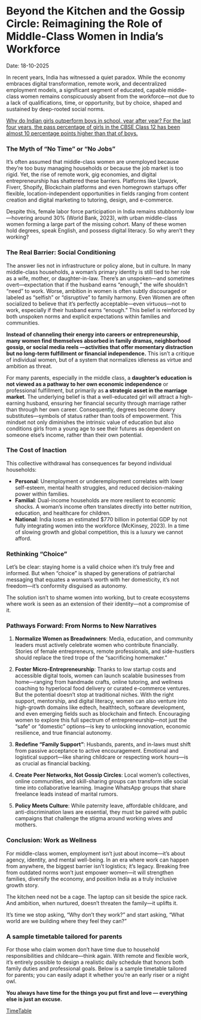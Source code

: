 # Beyond the Kitchen and the Gossip Circle: Reimagining the Role of Middle-Class Women in India’s Workforce

Date: 18-10-2025

In recent years, India has witnessed a quiet paradox. While the economy embraces digital transformation, remote work, and decentralized employment models, a significant segment of educated, capable middle-class women remains conspicuously absent from the workforce—not due to a lack of qualifications, time, or opportunity, but by choice, shaped and sustained by deep-rooted social norms.

[Why do Indian girls outperform boys in school, year after year? For the last four years, the pass percentage of girls in the CBSE Class 12 has been almost 10 percentage points higher than that of boys.](https://scroll.in/article/654416/why-do-indian-girls-outperform-boys-in-school-year-after-year)

### The Myth of “No Time” or “No Jobs”

It’s often assumed that middle-class women are unemployed because they’re too busy managing households or because the job market is too rigid. Yet, the rise of remote work, gig economies, and digital entrepreneurship has shattered these barriers. Platforms like Upwork, Fiverr, Shopify, Blockchain platforms and even homegrown startups offer flexible, location-independent opportunities in fields ranging from content creation and digital marketing to tutoring, design, and e-commerce.

Despite this, female labor force participation in India remains stubbornly low—hovering around 30% (World Bank, 2023), with urban middle-class women forming a large part of the missing cohort. Many of these women hold degrees, speak English, and possess digital literacy. So why aren’t they working?

### The Real Barrier: Social Conditioning

The answer lies not in infrastructure or policy alone, but in culture. In many middle-class households, a woman’s primary identity is still tied to her role as a wife, mother, or daughter-in-law. There’s an unspoken—and sometimes overt—expectation that if the husband earns “enough,” the wife shouldn’t “need” to work. Worse, ambition in women is often subtly discouraged or labeled as “selfish” or “disruptive” to family harmony. Even Women are often socialized to believe that it’s perfectly acceptable—even virtuous—not to work, especially if their husband earns “enough.” This belief is reinforced by both unspoken norms and explicit expectations within families and communities.

**Instead of channeling their energy into careers or entrepreneurship, many women find themselves absorbed in family dramas, neighborhood gossip, or social media reels —activities that offer momentary distraction but no long-term fulfillment or financial independence.** This isn’t a critique of individual women, but of a system that normalizes idleness as virtue and ambition as threat.

For many parents, especially in the middle class, a **daughter’s education is not viewed as a pathway to her own economic independence** or professional fulfillment, but primarily as **a strategic asset in the marriage market**. The underlying belief is that a well-educated girl will attract a high-earning husband, ensuring her financial security through marriage rather than through her own career. Consequently, degrees become dowry substitutes—symbols of status rather than tools of empowerment. This mindset not only diminishes the intrinsic value of education but also conditions girls from a young age to see their futures as dependent on someone else’s income, rather than their own potential.

### The Cost of Inaction

This collective withdrawal has consequences far beyond individual households:

- **Personal**: Unemployment or underemployment correlates with lower self-esteem, mental health struggles, and reduced decision-making power within families.
- **Familial**: Dual-income households are more resilient to economic shocks. A woman’s income often translates directly into better nutrition, education, and healthcare for children.
- **National**: India loses an estimated $770 billion in potential GDP by not fully integrating women into the workforce (McKinsey, 2023). In a time of slowing growth and global competition, this is a luxury we cannot afford.

### Rethinking “Choice”

Let’s be clear: staying home is a valid choice when it’s truly free and informed. But when “choice” is shaped by generations of patriarchal messaging that equates a woman’s worth with her domesticity, it’s not freedom—it’s conformity disguised as autonomy.

The solution isn’t to shame women into working, but to create ecosystems where work is seen as an extension of their identity—not a compromise of it.

### Pathways Forward: From Norms to New Narratives

1. **Normalize Women as Breadwinners**: Media, education, and community leaders must actively celebrate women who contribute financially. Stories of female entrepreneurs, remote professionals, and side-hustlers should replace the tired trope of the “sacrificing homemaker.”

2. **Foster Micro-Entrepreneurship**: Thanks to low startup costs and accessible digital tools, women can launch scalable businesses from home—ranging from handmade crafts, online tutoring, and wellness coaching to hyperlocal food delivery or curated e-commerce ventures. But the potential doesn’t stop at traditional niches. With the right support, mentorship, and digital literacy, women can also venture into high-growth domains like edtech, healthtech, software development, and even emerging fields such as blockchain and fintech. Encouraging women to explore this full spectrum of entrepreneurship—not just the “safe” or “domestic” options—is key to unlocking innovation, economic resilience, and true financial autonomy.

3. **Redefine “Family Support”**: Husbands, parents, and in-laws must shift from passive acceptance to active encouragement. Emotional and logistical support—like sharing childcare or respecting work hours—is as crucial as financial backing.

4. **Create Peer Networks, Not Gossip Circles**: Local women’s collectives, online communities, and skill-sharing groups can transform idle social time into collaborative learning. Imagine WhatsApp groups that share freelance leads instead of marital rumors.

5. **Policy Meets Culture**: While paternity leave, affordable childcare, and anti-discrimination laws are essential, they must be paired with public campaigns that challenge the stigma around working wives and mothers.

### Conclusion: Work as Wellness

For middle-class women, employment isn’t just about income—it’s about agency, identity, and mental well-being. In an era where work can happen from anywhere, the biggest barrier isn’t logistics; it’s legacy. Breaking free from outdated norms won’t just empower women—it will strengthen families, diversify the economy, and position India as a truly inclusive growth story.

The kitchen need not be a cage. The laptop can sit beside the spice rack. And ambition, when nurtured, doesn’t threaten the family—it uplifts it.

It’s time we stop asking, “Why don’t they work?” and start asking, “What world are we building where they feel they can?”


### A sample timetable tailored for parents

For those who claim women don’t have time due to household responsibilities and childcare—think again. With remote and flexible work, it’s entirely possible to design a realistic daily schedule that honors both family duties and professional goals. Below is a sample timetable tailored for parents; you can easily adapt it whether you’re an early riser or a night owl.

**You always have time for the things you put first and love — everything else is just an excuse.**


[TimeTable](../../data/parents-time-table.pdf)

